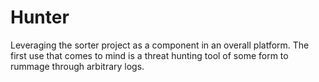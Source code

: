 # Hunter
Leveraging the sorter project as a component in an overall platform. The first use that comes to mind is a threat hunting tool of some form to rummage through arbitrary logs.
